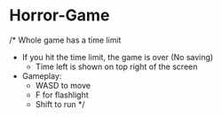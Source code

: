 # Horror-Game

/*
Whole game has a time limit 
- If you hit the time limit, the game is over (No saving)
  - Time left is shown on top right of the screen
- Gameplay:
  - WASD to move
  - F for flashlight
  - Shift to run
*/

